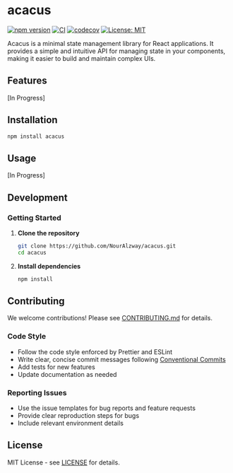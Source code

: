 # acacus

[![npm version](https://badge.fury.io/js/acacus.svg)](https://badge.fury.io/js/acacus)
[![CI](https://github.com/NourAlzway/acacus/workflows/CI/badge.svg)](https://github.com/NourAlzway/acacus/actions)
[![codecov](https://codecov.io/gh/NourAlzway/acacus/branch/master/graph/badge.svg)](https://codecov.io/gh/NourAlzway/acacus)
[![License: MIT](https://img.shields.io/badge/License-MIT-yellow.svg)](https://opensource.org/licenses/MIT)

Acacus is a minimal state management library for React applications. It provides a simple and intuitive API for managing state in your components, making it easier to build and maintain complex UIs.

## Features

[In Progress]

## Installation

```bash
npm install acacus
```

## Usage

[In Progress]

## Development

### Getting Started

1. **Clone the repository**

   ```bash
   git clone https://github.com/NourAlzway/acacus.git
   cd acacus
   ```

2. **Install dependencies**

   ```bash
   npm install
   ```

## Contributing

We welcome contributions! Please see [CONTRIBUTING.md](CONTRIBUTING.md) for details.

### Code Style

- Follow the code style enforced by Prettier and ESLint
- Write clear, concise commit messages following [Conventional Commits](https://conventionalcommits.org/)
- Add tests for new features
- Update documentation as needed

### Reporting Issues

- Use the issue templates for bug reports and feature requests
- Provide clear reproduction steps for bugs
- Include relevant environment details

## License

MIT License - see [LICENSE](LICENSE) for details.
